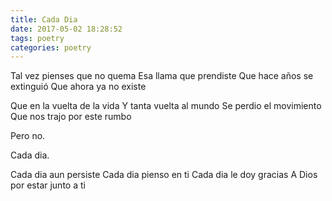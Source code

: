 ```yaml
---
title: Cada Dia
date: 2017-05-02 18:28:52
tags: poetry
categories: poetry
---
```


Tal vez pienses que no quema
Esa llama que prendiste
Que hace años se extinguió
Que ahora ya no existe

Que en la vuelta de la vida
Y tanta vuelta al mundo
Se perdio el movimiento
Que nos trajo por este rumbo

Pero no.

Cada dia.

Cada dia aun persiste
Cada dia pienso en ti
Cada dia le doy gracias
A Dios por estar junto a ti
